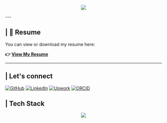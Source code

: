 
<!--
<img src="https://socialify.git.ci/jolliebonnie/jolliebonnie/image?font=KoHo&forks=1&language=1&name=1&pattern=Circuit%20Board&pulls=1&stargazers=1&theme=Auto" alt="jolliebonnie" width="640" height="320" />
-->
<p align="center">
  <img src="https://capsule-render.vercel.app/api?text=Hey!%20Thats%20me%20Chaw%20😉&animation=fadeIn&type=waving&color=gradient&height=160&section=header"/>
</p>
---

## | 📄 Resume

You can view or download my resume here:

**👉 [View My Resume](https://github.com/chaw-thiri/chaw-thiri/blob/main/resume%20v6.pdf)**

---

## | Let's connect 
[![GitHub](https://img.shields.io/badge/Github-100000?style=for-the-badge&logo=github&logoColor=white)](https://github.com/chaw-thiri)
[![LinkedIn](https://img.shields.io/badge/Linkedin-0077B5?style=for-the-badge&logo=linkedin&logoColor=white)](https://www.linkedin.com/in/chaw-thiri-san-379035227/)
[![Upwork](https://img.shields.io/badge/Upwork-6FDA44?style=for-the-badge&logo=upwork&logoColor=white)](https://www.upwork.com/freelancers/~011f008310de09737f?qpn-profile-completeness=education)
[![ORCID](https://img.shields.io/badge/ORCID-000000?style=for-the-badge&logo=orcid&logoColor=white)]((https://orcid.org/0009-0004-4680-8483))

## | Tech Stack
<p align="center">
   <img src="https://skillicons.dev/icons?i=bash,git,py,c,cpp,github,tensorflow,gcp,matlab,opencv,javascript,sqlite,mongodb,sklearn"/>
</p>
